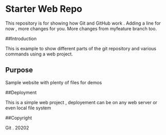 # Starter Web Repo

This repository is for showing how Git and GitHub work . Adding a line for now , more changes for you.
More changes from myfeature branch too.

##Introduction

This is example to show different parts of the git repository and various commands using a web project.

## Purpose

Sample website with plenty of files for demos

##Deployment

This is a simple web project , deployement can be on any web server or even local file system

##Copyright

Git . 20202
